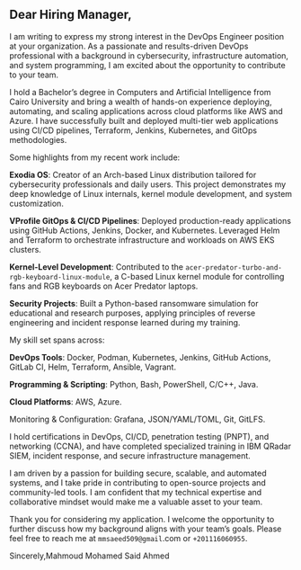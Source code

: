 ## Dear Hiring Manager,

I am writing to express my strong interest in the DevOps Engineer position at your organization. As a passionate and results-driven DevOps professional with a background in cybersecurity, infrastructure automation, and system programming, I am excited about the opportunity to contribute to your team.

I hold a Bachelor’s degree in Computers and Artificial Intelligence from Cairo University and bring a wealth of hands-on experience deploying, automating, and scaling applications across cloud platforms like AWS and Azure. I have successfully built and deployed multi-tier web applications using CI/CD pipelines, Terraform, Jenkins, Kubernetes, and GitOps methodologies.

Some highlights from my recent work include:

**Exodia OS**: Creator of an Arch-based Linux distribution tailored for cybersecurity professionals and daily users. This project demonstrates my deep knowledge of Linux internals, kernel module development, and system customization.

**VProfile GitOps & CI/CD Pipelines**: Deployed production-ready applications using GitHub Actions, Jenkins, Docker, and Kubernetes. Leveraged Helm and Terraform to orchestrate infrastructure and workloads on AWS EKS clusters.

**Kernel-Level Development**: Contributed to the `acer-predator-turbo-and-rgb-keyboard-linux-module`, a C-based Linux kernel module for controlling fans and RGB keyboards on Acer Predator laptops.

**Security Projects**: Built a Python-based ransomware simulation for educational and research purposes, applying principles of reverse engineering and incident response learned during my training.

My skill set spans across:

**DevOps Tools**: Docker, Podman, Kubernetes, Jenkins, GitHub Actions, GitLab CI, Helm, Terraform, Ansible, Vagrant.

**Programming & Scripting**: Python, Bash, PowerShell, C/C++, Java.

**Cloud Platforms**: AWS, Azure.

Monitoring & Configuration: Grafana, JSON/YAML/TOML, Git, GitLFS.

I hold certifications in DevOps, CI/CD, penetration testing (PNPT), and networking (CCNA), and have completed specialized training in IBM QRadar SIEM, incident response, and secure infrastructure management.

I am driven by a passion for building secure, scalable, and automated systems, and I take pride in contributing to open-source projects and community-led tools. I am confident that my technical expertise and collaborative mindset would make me a valuable asset to your team.

Thank you for considering my application. I welcome the opportunity to further discuss how my background aligns with your team’s goals. Please feel free to reach me at `mmsaeed509@gmail`.com or `+201116060955`.

Sincerely,Mahmoud Mohamed Said Ahmed